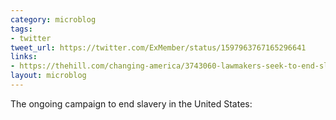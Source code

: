 ```yaml
---
category: microblog
tags:
- twitter
tweet_url: https://twitter.com/ExMember/status/1597963767165296641
links:
- https://thehill.com/changing-america/3743060-lawmakers-seek-to-end-slavery-for-the-incarcerated-which-is-legal-in-most-states/
layout: microblog
---
```

The ongoing campaign to end slavery in the United States:
